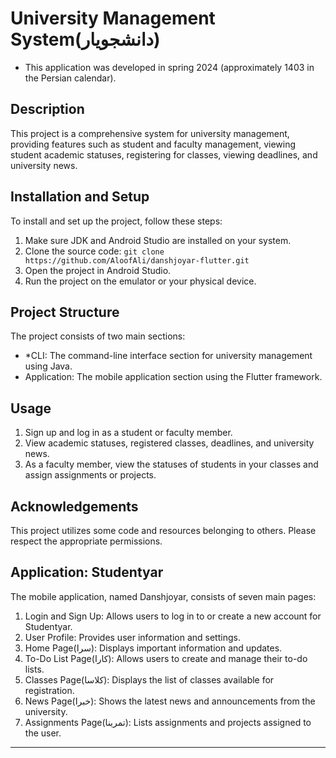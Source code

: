 # University Management System(دانشجویار)
- This application was developed in spring 2024 (approximately 1403 in the Persian calendar).

## Description
This project is a comprehensive system for university management, providing features such as student and faculty management, viewing student academic statuses, registering for classes, viewing deadlines, and university news.

## Installation and Setup
To install and set up the project, follow these steps:
1. Make sure JDK and Android Studio are installed on your system.
2. Clone the source code: `git clone https://github.com/AloofAli/danshjoyar-flutter.git`
3. Open the project in Android Studio.
4. Run the project on the emulator or your physical device.

## Project Structure
The project consists of two main sections:
- *CLI: The command-line interface section for university management using Java.
- Application: The mobile application section using the Flutter framework.

## Usage
1. Sign up and log in as a student or faculty member.
2. View academic statuses, registered classes, deadlines, and university news.
3. As a faculty member, view the statuses of students in your classes and assign assignments or projects.

## Acknowledgements
This project utilizes some code and resources belonging to others. Please respect the appropriate permissions.

## Application: Studentyar
The mobile application, named Danshjoyar, consists of seven main pages:
1. Login and Sign Up: Allows users to log in to or create a new account for Studentyar.
2. User Profile: Provides user information and settings.
3. Home Page(سرا): Displays important information and updates.
4. To-Do List Page(کارا): Allows users to create and manage their to-do lists.
5. Classes Page(کلاسا): Displays the list of classes available for registration.
6. News Page(خبرا): Shows the latest news and announcements from the university.
7. Assignments Page(تمرینا): Lists assignments and projects assigned to the user.



---
